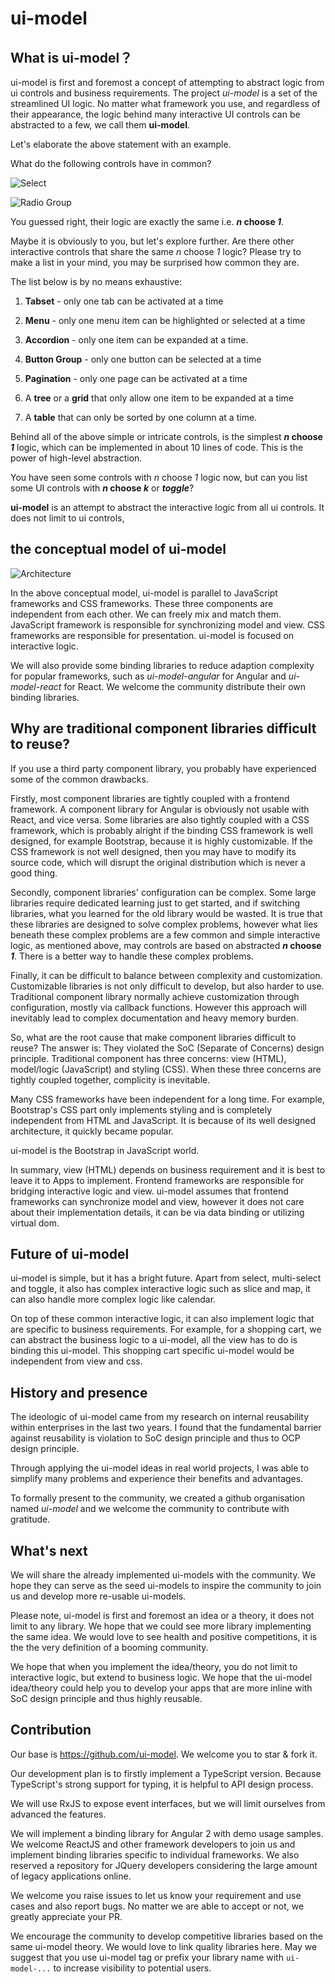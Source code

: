 # ui-model

## What is ui-model？

ui-model is first and foremost a concept of attempting to abstract logic from ui controls and business requirements. The project *ui-model* is a set of the streamlined UI logic. No matter what framework you use, and regardless of their appearance, the logic behind many interactive UI controls can be abstracted to a few, we call them **ui-model**.

Let's elaborate the above statement with an example. 

What do the following controls have in common?

![Select](./images/select.png)

![Radio Group](./images/radio.png)

You guessed right, their logic are exactly the same i.e. ***n* choose *1***.

Maybe it is obviously to you, but let's explore further. Are there other interactive controls that share the same *n* choose *1* logic? Please try to make a list in your mind, you may be surprised how common they are.

The list below is by no means exhaustive: 

1. **Tabset** - only one tab can be activated at a time

1. **Menu** - only one menu item can be highlighted or selected at a time

1. **Accordion** - only one item can be expanded at a time. 

1. **Button Group** - only one button can be selected at a time

1. **Pagination** - only one page can be activated at a time

1. A **tree** or a **grid** that only allow one item to be expanded at a time

1. A **table** that can only be sorted by one column at a time. 

Behind all of the above simple or intricate controls, is the simplest ***n* choose *1*** logic, which can be implemented in about 10 lines of code. This is the power of high-level abstraction. 

You have seen some controls with *n* choose *1* logic now, but can you list some UI controls with ***n* choose *k*** or ***toggle***?

**ui-model** is an attempt to abstract the interactive logic from all ui controls. It does not limit to ui controls, 

## the conceptual model of ui-model

![Architecture](./images/architecture.png)

In the above conceptual model, ui-model is parallel to JavaScript frameworks and CSS frameworks. These three components are independent from each other. We can freely mix and match them. JavaScript framework is responsible for synchronizing model and view. CSS frameworks are responsible for presentation. ui-model is focused on interactive logic. 

We will also provide some binding libraries to reduce adaption complexity for popular frameworks, such as *ui-model-angular* for Angular and *ui-model-react* for React. We welcome the community distribute their own binding libraries.

## Why are traditional component libraries difficult to reuse?  

If you use a third party component library, you probably have experienced some of the common drawbacks. 

Firstly, most component libraries are tightly coupled with a frontend framework. A component library for Angular is obviously not usable with React, and vice versa. Some libraries are also tightly coupled with a CSS framework, which is probably alright if the binding CSS framework is well designed, for example Bootstrap, because it is highly customizable. If the CSS framework is not well designed, then you may have to modify its source code, which will disrupt the original distribution which is never a good thing.

Secondly, component libraries' configuration can be complex. Some large libraries require dedicated learning just to get started, and if switching libraries, what you learned for the old library would be wasted. It is true that these libraries are designed to solve complex problems, however what lies beneath these complex problems are a few common and simple interactive logic, as mentioned above, may controls are based on abstracted ***n* choose *1***. There is a better way to handle these complex problems.

Finally, it can be difficult to balance between complexity and customization. Customizable libraries is not only difficult to develop, but also harder to use. Traditional component library normally achieve customization through configuration, mostly via callback functions. However this approach will inevitably lead to complex documentation and heavy memory burden.    

So, what are the root cause that make component libraries difficult to reuse? The answer is: They violated the SoC (Separate of Concerns) design principle. Traditional component has three concerns: view (HTML), model/logic (JavaScript) and styling (CSS). When these three concerns are tightly coupled together, complicity is inevitable.  

Many CSS frameworks have been independent for a long time. For example, Bootstrap's CSS part only implements styling and is completely independent from HTML and JavaScript. It is because of its well designed architecture, it quickly became popular. 

ui-model is the Bootstrap in JavaScript world. 

In summary, view (HTML) depends on business requirement and it is best to leave it to Apps to implement. Frontend frameworks are responsible for bridging interactive logic and view. ui-model assumes that frontend frameworks can synchronize model and view, however it does not care about their implementation details, it can be via data binding or utilizing virtual dom. 

## Future of ui-model

ui-model is simple, but it has a bright future. Apart from select, multi-select and toggle, it also has complex interactive logic such as slice and map, it can also handle more complex logic like calendar.

On top of these common interactive logic, it can also implement logic that are specific to business requirements. For example, for a shopping cart, we can abstract the business logic to a ui-model, all the view has to do is binding this ui-model. This shopping cart specific ui-model would be independent from view and css. 

## History and presence

The ideologic of ui-model came from my research on internal reusability within enterprises in the last two years. I found that the fundamental barrier against reusability is violation to SoC design principle and thus to OCP design principle.

Through applying the ui-model ideas in real world projects, I was able to simplify many problems and experience their benefits and advantages.

To formally present to the community, we created a github organisation named *ui-model* and we welcome the community to contribute with gratitude. 

## What's next

We will share the already implemented ui-models with the community. We hope they can serve as the seed ui-models to inspire the community to join us and develop more re-usable ui-models. 

Please note, ui-model is first and foremost an idea or a theory, it does not limit to any library. We hope that we could see more library implementing the same idea. We would love to see health and positive competitions, it is the the very definition of a booming community. 

We hope that when you implement the idea/theory, you do not limit to interactive logic, but extend to business logic. We hope that the ui-model idea/theory could help you to develop your apps that are more inline with SoC design principle and thus highly reusable. 

## Contribution

Our base is <https://github.com/ui-model>. We welcome you to star & fork it.

Our development plan is to firstly implement a TypeScript version. Because TypeScript's strong support for typing, it is helpful to API design process. 

We will use RxJS to expose event interfaces, but we will limit ourselves from advanced the features.

We will implement a binding library for Angular 2 with demo usage samples. We welcome ReactJS and other framework developers to join us and implement binding libraries specific to individual frameworks. We also reserved a repository for JQuery developers considering the large amount of legacy applications online.

We welcome you raise issues to let us know your requirement and use cases and also report bugs. No matter we are able to accept or not, we greatly appreciate your PR. 

We encourage the community to develop competitive libraries based on the same ui-model theory. We would love to link quality libraries here. May we suggest that you use ui-model tag or prefix your library name with `ui-model-...` to increase visibility to potential users. 